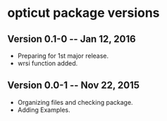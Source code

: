 # opticut package versions

## Version 0.1-0 -- Jan 12, 2016

* Preparing for 1st major release.
* wrsi function added.

## Version 0.0-1 -- Nov 22, 2015

* Organizing files and checking package.
* Adding Examples.
